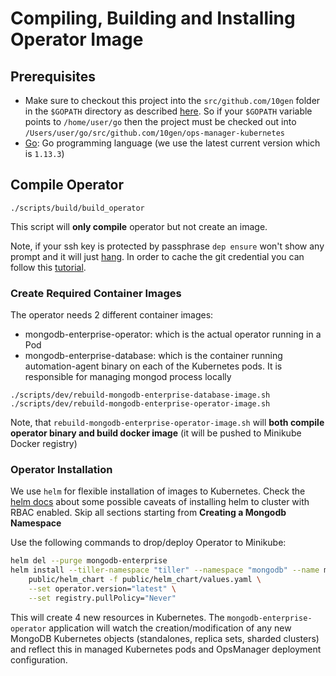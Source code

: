 # Compiling, Building and Installing Operator Image #

## Prerequisites ##

* Make sure to checkout this project into the `src/github.com/10gen` folder in the `$GOPATH` directory as described
 [here](https://golang.org/doc/code.html). So if your `$GOPATH` variable points to `/home/user/go` then the project 
 must be checked out into `/Users/user/go/src/github.com/10gen/ops-manager-kubernetes`
* [Go](https://golang.org/doc/install): Go programming language (we use the latest current version which is `1.13.3`)


## Compile Operator ##

```
./scripts/build/build_operator
```

This script will **only compile** operator but not create an image.

Note, if your ssh key is protected by passphrase `dep ensure` won't show any prompt and it will just [hang](https://github.com/golang/dep/issues/1726). In order to cache the git credential you can follow this [tutorial](https://help.github.com/articles/generating-a-new-ssh-key-and-adding-it-to-the-ssh-agent/#adding-your-ssh-key-to-the-ssh-agent).

### Create Required Container Images ###

The operator needs 2 different container images:

* mongodb-enterprise-operator: which is the actual operator running in a Pod
* mongodb-enterprise-database: which is the container running automation-agent binary on each of the Kubernetes pods. 
It is responsible for managing mongod process locally

```
./scripts/dev/rebuild-mongodb-enterprise-database-image.sh
./scripts/dev/rebuild-mongodb-enterprise-operator-image.sh
```

Note, that `rebuild-mongodb-enterprise-operator-image.sh` will **both compile operator binary and build docker image** (it will
be pushed to Minikube Docker registry)

### Operator Installation ###

We use `helm` for flexible installation of images to Kubernetes. Check the [helm docs](docs/helm.md) about some possible
caveats of installing helm to cluster with RBAC enabled. Skip all sections starting from **Creating a Mongodb Namespace**

Use the following commands to drop/deploy Operator to Minikube:

``` bash
helm del --purge mongodb-enterprise
helm install --tiller-namespace "tiller" --namespace "mongodb" --name mongodb-enterprise \
    public/helm_chart -f public/helm_chart/values.yaml \
    --set operator.version="latest" \
    --set registry.pullPolicy="Never"
``` 

This will create 4 new resources in Kubernetes. The `mongodb-enterprise-operator` application will watch the 
creation/modification of any new MongoDB Kubernetes objects (standalones, replica sets, sharded clusters) and 
reflect this in managed Kubernetes pods and OpsManager deployment configuration.
